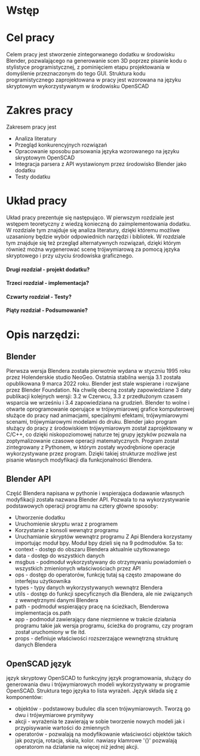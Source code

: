 # Wstęp



# Cel pracy
Celem pracy jest stworzenie zintegorwanego dodatku w środowisku Blender, pozwalającego na generowanie scen 3D poprzez pisanie kodu o stylistyce programistycznej, z pominięciem etapu projektowania w domyślenie przeznaczonym do tego GUI. Struktura kodu programistycznego zaprojektowana w pracy jest wzorowana na języku skryptowym wykorzystywanym w środowisku OpenSCAD

# Zakres pracy
Zakresem pracy jest 
- Analiza literatury
- Przegląd konkurencyjnych rozwiązań
- Opracowanie sposobu parsowania języka wzorowanego na języku skryptowym OpenSCAD
- Integracja parsera z API wystawionym przez środowisko Blender jako dodatku
- Testy dodatku

# Układ pracy
Układ pracy prezentuje się następująco. W pierwszym rozdziale jest wstępem teoretyczny z wiedzą konieczną do zaimplementowania dodatku. W rozdziale tym znajduje się analiza literatury, dzięki któremu możliwe uzasaniony będzie wybór odpowiednich narzędzi i bibliotek. W rozdziale tym znajduje się też przegląd alternatywnych rozwiązań, dzięki którym również można wygenerować scenę trójwymiarową za pomocą języka skryptowego i przy użyciu środowiska graficznego. 

#### Drugi rozdział - projekt dodatku?
#### Trzeci rozdział - implementacja?
#### Czwarty rozdział - Testy?
#### Piąty rozdział - Podsumowanie?

# Opis narzędzi:
## Blender
Pierwsza wersja Blendera została pierwotnie wydana w styczniu 1995 roku przez Holenderskie studio NeoGeo. Ostatnia stabilna wersja 3.1 została opublikowana 9 marca 2022 roku. Blender jest stale wspierane i rozwijane przez Blender Foundation. Na chwilę obecną zostały zapowiedziane 3 daty publikacji kolejnych wersji: 3.2 w Czerwcu, 3.3 z przedłużonym czasem wsparcia we wrześniu i 3.4 zapowiedziana na grudzień.
Blender to wolne i otwarte oprogramowanie operujące w trójwymiarowej grafice komputerowej służące do pracy nad animacjami, specjalnymi efektami, trójwymiarowymi scenami, trójwymiarowymi modelami do druku.
Blender jako program służący do pracy z środowiskiem trójwymiarowym został zaprojektowany w C/C++, co dzięki niskopoziomowej naturze tej grupy języków pozwala na zoptymalizowanie czasowe operacji matematycznych. Program został zintegrowany z Pythonem, w którym zostały wyodrębnione operacje wykorzystywane przez program. Dzięki takiej strukturze możliwe jest pisanie własnych modyfikacji dla funkcjonalności Blendera.
## Blender API
Część Blendera napisana w pythonie i wspierająca dodawanie własnych modyfikacji została nazwana Blender API. Pozwala to na wykorzystywanie podstawowych operacji programu na cztery główne sposoby:
- Utworzenie dodatku
- Uruchomienie skryptu wraz z programem
- Korzystanie z konsoli wewnątrz programu
- Uruchamianie skryptów wewnątrz programu
Z Api Blendera korzystamy importując moduł bpy. Moduł bpy dzieli się na 9 podmodułów. Sa to:
 - context - dostęp do obszaru Blendera aktualnie użytkowanego
 - data - dostęp do wszystkich danych
 - msgbus - podmoduł wykorzystywany do otrzymywaniu powiadomień o wszystkich zmienionych właściwościach przez API
 - ops - dostęp do operatorów, funkcję tutaj są często zmapowane do interfejsu użytkownika
 - types - typy danych wykorzystywanych wewnątrz Blendera
 - utils - dostęp do funkcji specyficznych dla Blendera, ale nie związanych z wewnętrznymi danymi Blendera
 - path - podmoduł wspierający pracę na ścieżkach, Blenderowa implementacja os.path
 - app - podmoduł zawierający dane niezmienne w trakcie działania programu takie jak wersja programu, ścieżka do programu, czy program został uruchomiony w tle itd.
 - props - definiuje właściwości rozszerzające wewnętrzną strukturę danych Blendera
## OpenSCAD język

język skryptowy OpenSCAD to funkcyjny język programowania, służący do generowania dwu i trójwymiarowych modeli wykorzystywany w programie OpenSCAD. Struktura tego języka to lista wyrażeń. 
Język składa się z komponentów:
- objektów - podstawowy budulec dla scen trójwymiarowych. Tworzą go dwu i trójwymiarowe prymitywy
- akcji - wyrażenia te zawierają w sobie tworzenie nowych modeli jak i przypisywanie wartości do zmiennych
- operatorów - pozwalają na modyfikowanie właściwości objektów takich jak pozycja, rotacja, skala, kolor. nawiasy klamrowe '{}' pozwalają operatorom na działanie na więcej niż jednej akcji. 
